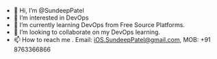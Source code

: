- 👋 Hi, I’m @SundeepPatel
- 👀 I’m interested in DevOps
- 🌱 I’m currently learning DevOps from Free Source Platforms.
- 💞️ I’m looking to collaborate on my DevOps learning.
- 📫 How to reach me . Email: iOS.SundeepPatel@gmail.com, MOB: +91 8763366866

<!---
SundeepPatel/SundeepPatel is a ✨ special ✨ repository because its `README.md` (this file) appears on your GitHub profile.
You can click the Preview link to take a look at your changes.
--->

